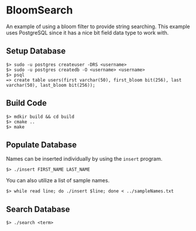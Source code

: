 BloomSearch
===========
An example of using a bloom filter to provide string searching. This example uses PostgreSQL since it has a nice bit field data type to work with.

Setup Database
--------------
	$> sudo -u postgres createuser -DRS <username>
	$> sudo -u postgres createdb -O <username> <username>
	$> psql
	=> create table users(first varchar(50), first_bloom bit(256), last varchar(50), last_bloom bit(256));

Build Code
----------
	$> mdkir build && cd build
	$> cmake ..
	$> make

Populate Database
-----------------
Names can be inserted individually by using the `insert` program.

	$> ./insert FIRST_NAME LAST_NAME

You can also utilize a list of sample names.

	$> while read line; do ./insert $line; done < ../sampleNames.txt

Search Database
---------------
	$> ./search <term>
